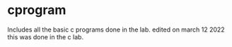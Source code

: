 # cprogram
Includes all the basic c programs done in the lab.
edited on march 12 2022
this was done in the c lab.
